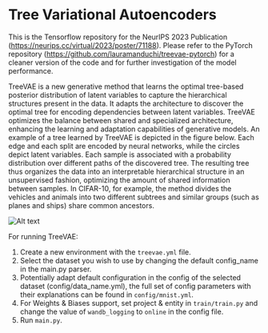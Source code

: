 # Tree Variational Autoencoders
This is the Tensorflow repository for the NeurIPS 2023 Publication (https://neurips.cc/virtual/2023/poster/71188).
Please refer to the PyTorch repository (https://github.com/lauramanduchi/treevae-pytorch) for a cleaner version of the code and for further investigation of the model performance. 

TreeVAE is a new generative method that learns the optimal tree-based posterior distribution of latent variables to capture the hierarchical structures present in the data. It adapts the architecture to discover the optimal tree for encoding dependencies between latent variables. TreeVAE optimizes the balance between shared and specialized architecture, enhancing the learning and adaptation capabilities of generative models. 
An example of a tree learned by TreeVAE is depicted in the figure below. Each edge and each split are encoded by neural networks, while the circles depict latent variables. Each sample is associated with a probability distribution over different paths of the discovered tree. The resulting tree thus organizes the data into an interpretable hierarchical structure in an unsupervised fashion, optimizing the amount of shared information between samples. In CIFAR-10, for example, the method divides the vehicles and animals into two different subtrees and similar groups (such as planes and ships) share common ancestors.

![Alt text](https://github.com/lauramanduchi/treevae-tensorflow/assets/32577028/1229051a-317d-4be8-9c31-e21e1591111f)


For running TreeVAE:

1. Create a new environment with the ```treevae.yml``` file.
2. Select the dataset you wish to use by changing the default config_name in the main.py parser. 
3. Potentially adapt default configuration in the config of the selected dataset (config/data_name.yml), the full set of config parameters with their explanations can be found in ```config/mnist.yml```.
4. For Weights & Biases support, set project & entity in ```train/train.py``` and change the value of ```wandb_logging``` to ```online``` in the config file.
5. Run ```main.py```.

